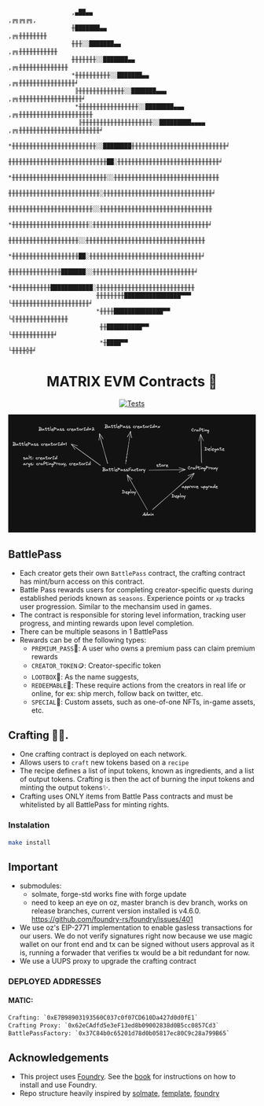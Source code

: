 ```
                  ,▄██▄▄                                                      ,╔╗╔╗╔╗,
                  ╫███████▄▄                                               ,╔╗╫╫╫╫╫╫╫╫
                  ╫╫╫░░███████▄▄                                        ,╔╗╫╫╫╫╫╫╫╫╫╫╫
                  ╫╫╫╫╫╫╫░░███████▄▄                                 ,╔╗╫╫╫╫╫╫╫╫╫╫╫╫╫╫
                  *╫╫╫╫╫╫╫╫╫╫░░███████▄▄                          ,╔╗╫╫╫╫╫╫╫╫╫╫╫╫╫╫╫╫╛
                   ╟╫╫╫╫╫╫╫╫╫╫╫╫╫░░███████▄▄▄                  ,╔╗╫╫╫╫╫╫╫╫╫╫╫╫╫╫╫╫╫╫╛
                   *╫╫╫╫╫╫╫╫╫╫╫╫╫╫╫╫╫░░████████▄▄▄          ,╔╗╫╫╫╫╫╫╫╫╫╫╫╫╫╫╫╫╫╫╫╫╫
                    ╟╫╫╫╫╫╫╫╫╫╫╫╫╫╫╫╫╫╫╫╫░░█████████▄▄▄▄ ,╔╗╫╫╫╫╫╫╫╫╫╫╫╫╫╫╫╫╫╫╫╫╫╫╫╛
                    *╫╫╫╫╫╫╫╫╫╫╫╫╫╫╫╫╫╫╫╫╫╫╫╫░░████████╫╫╫╫╫╫╫╫╫╫╫╫╫╫╫╫╫╫╫╫╫╫╫╫╫╫╫╛
                     ╫╫╫╫╫╫╫╫╫╫╫╫╫╫╫╫╫╫╫╫╫╫╫╫╫╫╫╫██░╫╫╫╫╫╫╫╫╫╫╫╫╫╫╫╫╫╫╫╫╫╫╫╫╫╫╫╫╫╛
                     *╫╫╫╫╫╫╫╫╫╫╫╫╫╫╫╫╫╫╫╫╫╫╫╫╫╫╫░░╫╫╫╫╫╫╫╫╫╫╫╫╫╫╫╫╫╫╫╫╫╫╫╫╫╫╫╫╫╫
                      ╫╫╫╫╫╫╫╫╫╫╫╫╫╫╫╫╫╫╫╫╫╫╫╫╫╫░╫╫╫╫╫╫╫╫╫╫╫╫╫╫╫╫╫╫╫╫╫╫╫╫╫╫╫╫╫╫╫╛
                      ╫╫╫╫╫╫╫╫╫╫╫╫╫╫╫╫╫╫╫╫╫╫╫╫░░╫╫╫╫╫╫╫╫╫╫╫╫╫╫╫╫╫╫╫╫╫╫╫╫╫╫╫╫╫╫╫╫
                      *╫╫╫╫╫╫╫╫╫╫╫╫╫╫╫╫╫╫╫╫╫╫░╫╫╫╫╫╫╫╫╫╫╫╫╫╫╫╫╫╫╫╫╫╫╫╫╫╫╫╫╫╫╫╫╫╛
                       ╫╫╫╫╫╫╫╫╫╫╫╫╫╫╫╫╫╫╫╫░░╫╫╫╫╫╫╫╫╫╫╫╫╫╫╫╫╫╫╫╫╫╫╫╫╫╫╫╫╫╫╫╫╫╫
                       *╫╫╫╫╫╫╫╫╫╫╫╫╫╫╫╫╫╫╫██░╫╫╫╫╫╫╫╫╫╫╫╫╫╫╫╫╫╫╫╫╫╫╫╫╫╫╫╫╫╫╫╫╛
                        ╫╫╫╫╫╫╫╫╫╫╫╫╫╫╫███████░░╫╫╫╫╫╫╫╫╫╫╫╫╫╫╫╫╫╫╫╫╫╫╫╫╫╫╫╫╫╛
                        *╫╫╫╫╫╫╫╫╫╫╫████████████░╫╫╫╫╫╫╫╫╫╫╫╫╫╫╫╫╫╫╫╫╫╫╫╫╫╫╫╫
                         ╫╫╫╫╫╫╫╫████████████████▀▀▀ └╫╫╫╫╫╫╫╫╫╫╫╫╫╫╫╫╫╫╫╫╫╫╛
                         *╫╫╫╫██████████████▀▀             └╣╫╫╫╫╫╫╫╫╫╫╫╫╫╫╫
                          ╫╫██████████▀▀                      └╫╫╫╫╫╫╫╫╫╫╫╫╛
                          *╫████▀▀                                 └╫╫╫╫╬╫╛
```

<div align="center">

# MATRIX EVM Contracts 🫡

</div>

<div align="center">

[![Tests](https://github.com/matrixesports/evm-contracts/actions/workflows/tests.yml/badge.svg)](https://github.com/matrixesports/evm-contracts/actions/workflows/tests.yml)

</div>

![alt text](assets/architecture.png)

## BattlePass

-   Each creator gets their own `BattlePass` contract, the crafting contract has mint/burn access on this contract.
-   Battle Pass rewards users for completing creator-specific quests during established periods known as `seasons`. Experience points or `xp` tracks user progression. Similar to the mechansim used in games.
-   The contract is responsible for storing level information, tracking user progress, and minting rewards upon level completion.
-   There can be multiple seasons in 1 BattlePass
-   Rewards can be of the following types:
    -   `PREMIUM_PASS`🎫: A user who owns a premium pass can claim premium rewards
    -   `CREATOR_TOKEN`🪙: Creator-specific token
    -   `LOOTBOX`🎁: As the name suggests,
    -   `REDEEMABLE`🤝: These require actions from the creators in real life or online, for ex: ship merch, follow back on twitter, etc.
    -   `SPECIAL`👀: Custom assets, such as one-of-one NFTs, in-game assets, etc.

## Crafting 🧑‍🍳.

-   One crafting contract is deployed on each network.
-   Allows users to `craft` new tokens based on a `recipe`
-   The recipe defines a list of input tokens, known as ingredients, and a list of output tokens. Crafting is then the act of burning the input tokens and minting the output tokens✨.
-   Crafting uses ONLY items from Battle Pass contracts and must be whitelisted by all BattlePass for minting rights.

### Instalation

```bash
make install
```

## Important

-   submodules:
    -   solmate, forge-std works fine with forge update
    -   need to keep an eye on oz, master branch is dev branch, works on release branches, current version installed is v4.6.0. https://github.com/foundry-rs/foundry/issues/401
-   We use oz's EIP-2771 implementation to enable gasless transactions for our users. We do not verify signatures right now because we use magic wallet on our front end and tx can be signed without users approval as it is, running a forwader that verifies tx would be a bit redundant for now.
-   We use a UUPS proxy to upgrade the crafting contract

### DEPLOYED ADDRESSES

#### MATIC:

```
Crafting: `0xE7B98903193560C037c0f07CD610Da427d0d0fE1`
Crafting Proxy: `0x62eCAdfd5e3eF13ed8b09002838d0B5cc0857Cd3`
BattlePassFactory: `0x37C84b0c65201d78d0b05817ec80C9c28a799B65`
```

## Acknowledgements

-   This project uses [Foundry](https://getfoundry.sh). See the [book](https://book.getfoundry.sh/getting-started/installation.html) for instructions on how to install and use Foundry.
-   Repo structure heavily inspired by [solmate](https://github.com/Rari-Capital/solmate), [femplate](https://github.com/abigger87/femplate), [foundry](https://github.com/foundry-rs/forge-template)
